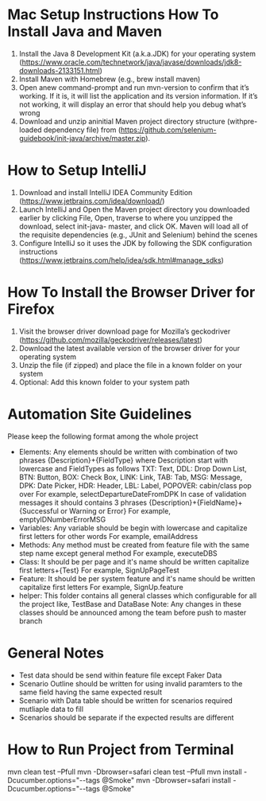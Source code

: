 # Mac Setup Instructions How To Install Java and Maven
1. Install the Java 8 Development Kit (a.k.a.JDK) for your operating system (https://www.oracle.com/technetwork/java/javase/downloads/jdk8-downloads-2133151.html)
2. Install Maven with Homebrew (e.g., brew install maven)
3. Open anew command-prompt and run mvn-version to confirm that it’s working. If it is, it will list the application and its version information. If it’s not working, it will display an error that should help you debug what’s wrong
4. Download and unzip aninitial Maven project directory structure (withpre-loaded dependency file) from (https://github.com/selenium-guidebook/init-java/archive/master.zip).

# How to Setup IntelliJ
1. Download and install IntelliJ IDEA Community Edition (https://www.jetbrains.com/idea/download/)
2. Launch IntelliJ and Open the Maven project directory you downloaded earlier by clicking File, Open, traverse to where you unzipped the download, select init-java- master, and click OK. Maven will load all of the requisite dependencies (e.g., JUnit and Selenium) behind the scenes
3. Configure IntelliJ so it uses the JDK by following the SDK configuration instructions (https://www.jetbrains.com/help/idea/sdk.html#manage_sdks)

# How To Install the Browser Driver for Firefox
1. Visit the browser driver download page for Mozilla’s geckodriver (https://github.com/mozilla/geckodriver/releases/latest)
2. Download the latest available version of the browser driver for your operating system
3. Unzip the file (if zipped) and place the file in a known folder on your system
4. Optional: Add this known folder to your system path

# Automation Site Guidelines
Please keep the following format among the whole project

- Elements: Any elements should be written with combination of two phrases {Description}+{FieldType} where Description start with lowercase and FieldTypes as follows TXT: Text, DDL: Drop Down List, BTN: Button, BOX: Check Box, LINK: Link, TAB: Tab, MSG: Message, DPK: Date Picker, HDR: Header, LBL: Label, POPOVER: cabin/class pop over
For example, selectDepartureDateFromDPK
In case of validation messages it should contains 3 phrases {Description}+{FieldName}+{Successful or Warning or Error} 
For example, emptyIDNumberErrorMSG
- Variables: Any variable should be begin with lowercase and capitalize first letters for other words 
For example, emailAddress
- Methods: Any method must be created from feature file with the same step name except general method 
For example, executeDBS
- Class: It should be per page and it's name should be written capitalize first letters+{Test} 
For example, SignUpPageTest
- Feature: It should be per system feature and it's name should be written capitalize first letters 
For example, SignUp.feature
- helper: This folder contains all general classes which configurable for all the project like, TestBase and DataBase Note: Any changes in these classes should be announced among the team before push to master branch
# General Notes
- Test data should be send within feature file except Faker Data
- Scenario Outline should be written for using invalid paramters to the same field having the same expected result
- Scenario with Data table should be written for scenarios required mutliaple data to fill
- Scenarios should be separate if the expected results are different

# How to Run Project from Terminal

mvn clean test –Pfull
mvn -Dbrowser=safari clean test –Pfull
mvn install -Dcucumber.options="--tags @Smoke"
mvn -Dbrowser=safari install -Dcucumber.options="--tags @Smoke"
